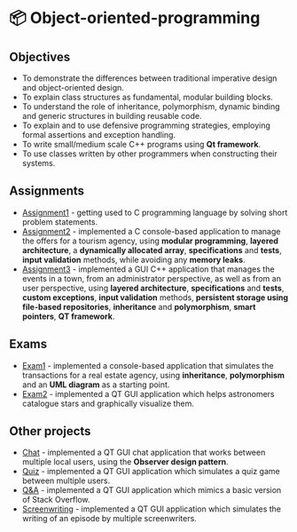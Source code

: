 # 📦 Object-oriented-programming
## Objectives
- To demonstrate the differences between traditional imperative design and object-oriented design.
- To explain class structures as fundamental, modular building blocks.
- To understand the role of inheritance, polymorphism, dynamic binding and generic structures in building reusable code.
- To explain and to use defensive programming strategies, employing formal assertions and exception handling.
- To write small/medium scale C++ programs using **Qt framework**.
- To use classes written by other programmers when constructing their systems. 

## Assignments
- [Assignment1](https://github.com/andrei-dragan/object-oriented-programming-assignment1) - getting used to C programming language by solving short problem statements.
- [Assignment2](https://github.com/andrei-dragan/object-oriented-programming-assignment2) - implemented a C console-based application to manage the offers for a tourism agency, using **modular programming**, **layered architecture**, a **dynamically allocated array**, **specifications** and **tests**, **input validation** methods, while avoiding any **memory leaks**.
- [Assignment3](https://github.com/andrei-dragan/object-oriented-programming-assignment3) - implemented a GUI C++ application that manages the events in a town, from an administrator perspective, as well as from an user perspective, using **layered architecture**, **specifications** and **tests**, **custom exceptions**, **input validation** methods, **persistent storage using file-based repositories**, **inheritance** and **polymorphism**, **smart pointers**, **QT framework**.

## Exams
- [Exam1](https://github.com/andrei-dragan/object-oriented-programming-exam1) - implemented a console-based application that simulates the transactions for a real estate agency, using **inheritance**, **polymorphism** and an **UML diagram** as a starting point.
- [Exam2](https://github.com/andrei-dragan/object-oriented-programming-exam2) - implemented a QT GUI application which helps astronomers catalogue stars and graphically visualize them.

## Other projects
- [Chat](https://github.com/andrei-dragan/object-oriented-programming-extra1) - implemented a QT GUI chat application that works between multiple local users, using the **Observer design pattern**.
- [Quiz](https://github.com/andrei-dragan/object-oriented-programming-extra2) - implemented a QT GUI application which simulates a quiz game between multiple users.
- [Q&A](https://github.com/andrei-dragan/object-oriented-programming-extra3) - implemented a QT GUI application which mimics a basic version of Stack Overflow.
- [Screenwriting](https://github.com/andrei-dragan/object-oriented-programming-extra4) - implemented a QT GUI application which simulates the writing of an episode by multiple screenwriters.
